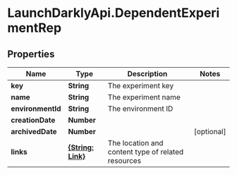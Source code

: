 # LaunchDarklyApi.DependentExperimentRep

## Properties

Name | Type | Description | Notes
------------ | ------------- | ------------- | -------------
**key** | **String** | The experiment key | 
**name** | **String** | The experiment name | 
**environmentId** | **String** | The environment ID | 
**creationDate** | **Number** |  | 
**archivedDate** | **Number** |  | [optional] 
**links** | [**{String: Link}**](Link.md) | The location and content type of related resources | 



